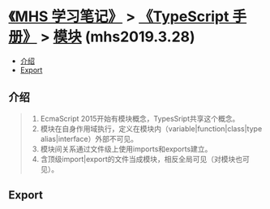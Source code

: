 # [《MHS 学习笔记》] > [《TypeScript 手册》] > [模块] (mhs2019.3.28)

- [介绍]
- [Export]

## <span id="introduction">介绍</span>
> 1. EcmaScript 2015开始有模块概念，TypesSript共享这个概念。
> 2. 模块在自身作用域执行，定义在模块内（variable|function|class|type alias|interface）外部不可见。
> 3. 模块间关系通过文件级上使用imports和exports建立。
> 4. 含顶级import|export的文件当成模块，相反全局可见（对模块也可见）。

## <span id="Export">Export</span>

##
[《MHS 学习笔记》]: https://mhsnet.github.io/mhsstudynotes/ "《MHS 学习笔记》"
[《TypeScript 手册》]: https://mhsnet.github.io/mhsstudynotes/typescript/handbook/index.html "《TypeScript 手册》"
[模块]: https://mhsnet.github.io/mhsstudynotes/typescript/handbook/modules.html "模块"

[介绍]: https://mhsnet.github.io/mhsstudynotes/typescript/handbook/modules.html#introduction "介绍"
[Export]: https://mhsnet.github.io/mhsstudynotes/typescript/handbook/modules.html#export "Export"